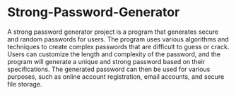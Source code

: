 # Strong-Password-Generator

A strong password generator project is a program that generates secure and random passwords for users. 
The program uses various algorithms and techniques to create complex passwords that are difficult to
guess or crack. Users can customize the length and complexity of the password, and the program will
generate a unique and strong password based on their specifications. The generated password can then 
be used for various purposes, such as online account registration, email accounts, and secure file storage.
